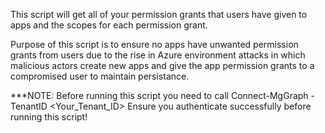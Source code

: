 This script will get all of your permission grants that users have given to apps and the scopes for each permission grant.

Purpose of this script is to ensure no apps have unwanted permission grants from users due to the rise in Azure environment attacks in which malicious actors create new apps and give the app permission grants to a compromised user to maintain persistance.

***NOTE: 
Before running this script you need to call Connect-MgGraph -TenantID <Your_Tenant_ID>
Ensure you authenticate successfully before running this script!
